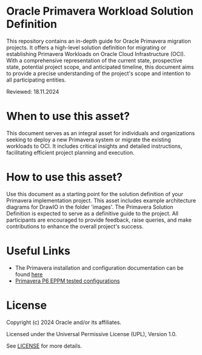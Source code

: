 # Oracle Primavera Workload Solution Definition

This repository contains an in-depth guide for Oracle Primavera migration projects. It offers a high-level solution definition for migrating or establishing Primavera Workloads on Oracle Cloud Infrastructure (OCI). With a comprehensive representation of the current state, prospective state, potential project scope, and anticipated timeline, this document aims to provide a precise understanding of the project's scope and intention to all participating entities.

Reviewed: 18.11.2024

# When to use this asset?

This document serves as an integral asset for individuals and organizations seeking to deploy a new Primavera system or migrate the existing workloads to OCI. It includes critical insights and detailed instructions, facilitating efficient project planning and execution.

# How to use this asset?

Use this document as a starting point for the solution definition of your Primavera implementation project. This asset includes example architecture diagrams for DrawIO in the folder 'images'.
The Primavera Solution Definition is expected to serve as a definitive guide to the project. All participants are encouraged to provide feedback, raise queries, and make contributions to enhance the overall project's success.

# Useful Links

 - The Primavera installation and configuration documentation can be found [here](https://docs.oracle.com/cd/F37127_01/index.html)
 - [Primavera P6 EPPM tested configurations](https://docs.oracle.com/cd/F88967_01/English/tested_configurations/p6_eppm_tested_config.pdf)

# License

Copyright (c) 2024 Oracle and/or its affiliates.

Licensed under the Universal Permissive License (UPL), Version 1.0.

See [LICENSE](LICENSE) for more details.



